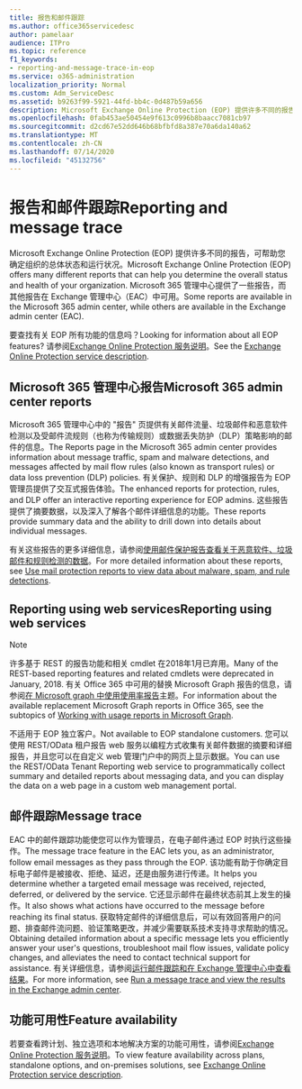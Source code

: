 ```yaml
---
title: 报告和邮件跟踪
ms.author: office365servicedesc
author: pamelaar
audience: ITPro
ms.topic: reference
f1_keywords:
- reporting-and-message-trace-in-eop
ms.service: o365-administration
localization_priority: Normal
ms.custom: Adm_ServiceDesc
ms.assetid: b9263f99-5921-44fd-bb4c-0d487b59a656
description: Microsoft Exchange Online Protection (EOP) 提供许多不同的报告，可帮助您确定组织的总体状态和运行状况。 Microsoft 365 管理中心提供了一些报告，而其他报告在 Exchange 管理中心（EAC）中可用。
ms.openlocfilehash: 0fab453ae50454e9f613c0996b8baacc7081cb97
ms.sourcegitcommit: d2cd67e52dd646b68bfbfd8a387e70a6da140a62
ms.translationtype: MT
ms.contentlocale: zh-CN
ms.lasthandoff: 07/14/2020
ms.locfileid: "45132756"
---
```

# <a name="reporting-and-message-trace"></a><span data-ttu-id="21d02-104">报告和邮件跟踪</span><span class="sxs-lookup"><span data-stu-id="21d02-104">Reporting and message trace</span></span>

<span data-ttu-id="21d02-105">Microsoft Exchange Online Protection (EOP) 提供许多不同的报告，可帮助您确定组织的总体状态和运行状况。</span><span class="sxs-lookup"><span data-stu-id="21d02-105">Microsoft Exchange Online Protection (EOP) offers many different reports that can help you determine the overall status and health of your organization.</span></span> <span data-ttu-id="21d02-106">Microsoft 365 管理中心提供了一些报告，而其他报告在 Exchange 管理中心（EAC）中可用。</span><span class="sxs-lookup"><span data-stu-id="21d02-106">Some reports are available in the Microsoft 365 admin center, while others are available in the Exchange admin center (EAC).</span></span>

<span data-ttu-id="21d02-107">要查找有关 EOP 所有功能的信息吗？</span><span class="sxs-lookup"><span data-stu-id="21d02-107">Looking for information about all EOP features?</span></span> <span data-ttu-id="21d02-108">请参阅[Exchange Online Protection 服务说明](exchange-online-protection-service-description.md)。</span><span class="sxs-lookup"><span data-stu-id="21d02-108">See the [Exchange Online Protection service description](exchange-online-protection-service-description.md).</span></span>

## <a name="microsoft-365-admin-center-reports"></a><span data-ttu-id="21d02-109">Microsoft 365 管理中心报告</span><span class="sxs-lookup"><span data-stu-id="21d02-109">Microsoft 365 admin center reports</span></span>

<span data-ttu-id="21d02-110">Microsoft 365 管理中心中的 "报告" 页提供有关邮件流量、垃圾邮件和恶意软件检测以及受邮件流规则（也称为传输规则）或数据丢失防护（DLP）策略影响的邮件的信息。</span><span class="sxs-lookup"><span data-stu-id="21d02-110">The Reports page in the Microsoft 365 admin center provides information about message traffic, spam and malware detections, and messages affected by mail flow rules (also known as transport rules) or data loss prevention (DLP) policies.</span></span> <span data-ttu-id="21d02-111">有关保护、规则和 DLP 的增强报告为 EOP 管理员提供了交互式报告体验。</span><span class="sxs-lookup"><span data-stu-id="21d02-111">The enhanced reports for protection, rules, and DLP offer an interactive reporting experience for EOP admins.</span></span> <span data-ttu-id="21d02-112">这些报告提供了摘要数据，以及深入了解各个邮件详细信息的功能。</span><span class="sxs-lookup"><span data-stu-id="21d02-112">These reports provide summary data and the ability to drill down into details about individual messages.</span></span>

<span data-ttu-id="21d02-113">有关这些报告的更多详细信息，请参阅[使用邮件保护报告查看关于恶意软件、垃圾邮件和规则检测的数据](https://docs.microsoft.com/exchange/monitoring/use-mail-protection-reports)。</span><span class="sxs-lookup"><span data-stu-id="21d02-113">For more detailed information about these reports, see [Use mail protection reports to view data about malware, spam, and rule detections](https://docs.microsoft.com/exchange/monitoring/use-mail-protection-reports).</span></span>

## <a name="reporting-using-web-services"></a><span data-ttu-id="21d02-114">Reporting using web services</span><span class="sxs-lookup"><span data-stu-id="21d02-114">Reporting using web services</span></span>

> [!NOTE]
> <span data-ttu-id="21d02-115">许多基于 REST 的报告功能和相关 cmdlet 在2018年1月已弃用。</span><span class="sxs-lookup"><span data-stu-id="21d02-115">Many of the REST-based reporting features and related cmdlets were deprecated in January, 2018.</span></span> <span data-ttu-id="21d02-116">有关 Office 365 中可用的替换 Microsoft Graph 报告的信息，请参阅[在 Microsoft graph 中使用使用率报告](https://go.microsoft.com/fwlink/p/?LinkID=865135)主题。</span><span class="sxs-lookup"><span data-stu-id="21d02-116">For information about the available replacement Microsoft Graph reports in Office 365, see the subtopics of [Working with usage reports in Microsoft Graph](https://go.microsoft.com/fwlink/p/?LinkID=865135).</span></span>

<span data-ttu-id="21d02-117">不适用于 EOP 独立客户。</span><span class="sxs-lookup"><span data-stu-id="21d02-117">Not available to EOP standalone customers.</span></span> <span data-ttu-id="21d02-118">您可以使用 REST/OData 租户报告 web 服务以编程方式收集有关邮件数据的摘要和详细报告，并且您可以在自定义 web 管理门户中的网页上显示数据。</span><span class="sxs-lookup"><span data-stu-id="21d02-118">You can use the REST/OData Tenant Reporting web service to programmatically collect summary and detailed reports about messaging data, and you can display the data on a web page in a custom web management portal.</span></span>

## <a name="message-trace"></a><span data-ttu-id="21d02-119">邮件跟踪</span><span class="sxs-lookup"><span data-stu-id="21d02-119">Message trace</span></span>

<span data-ttu-id="21d02-120">EAC 中的邮件跟踪功能使您可以作为管理员，在电子邮件通过 EOP 时执行这些操作。</span><span class="sxs-lookup"><span data-stu-id="21d02-120">The message trace feature in the EAC lets you, as an administrator, follow email messages as they pass through the EOP.</span></span> <span data-ttu-id="21d02-121">该功能有助于你确定目标电子邮件是被接收、拒绝、延迟，还是由服务进行传递。</span><span class="sxs-lookup"><span data-stu-id="21d02-121">It helps you determine whether a targeted email message was received, rejected, deferred, or delivered by the service.</span></span> <span data-ttu-id="21d02-122">它还显示邮件在最终状态前其上发生的操作。</span><span class="sxs-lookup"><span data-stu-id="21d02-122">It also shows what actions have occurred to the message before reaching its final status.</span></span> <span data-ttu-id="21d02-123">获取特定邮件的详细信息后，可以有效回答用户的问题、排查邮件流问题、验证策略更改，并减少需要联系技术支持寻求帮助的情况。</span><span class="sxs-lookup"><span data-stu-id="21d02-123">Obtaining detailed information about a specific message lets you efficiently answer your user's questions, troubleshoot mail flow issues, validate policy changes, and alleviates the need to contact technical support for assistance.</span></span> <span data-ttu-id="21d02-124">有关详细信息，请参阅[运行邮件跟踪和在 Exchange 管理中心中查看结果](https://docs.microsoft.com/exchange/monitoring/trace-an-email-message/run-a-message-trace-and-view-results)。</span><span class="sxs-lookup"><span data-stu-id="21d02-124">For more information, see [Run a message trace and view the results in the Exchange admin center](https://docs.microsoft.com/exchange/monitoring/trace-an-email-message/run-a-message-trace-and-view-results).</span></span>

## <a name="feature-availability"></a><span data-ttu-id="21d02-125">功能可用性</span><span class="sxs-lookup"><span data-stu-id="21d02-125">Feature availability</span></span>

<span data-ttu-id="21d02-126">若要查看跨计划、独立选项和本地解决方案的功能可用性，请参阅[Exchange Online Protection 服务说明](exchange-online-protection-service-description.md)。</span><span class="sxs-lookup"><span data-stu-id="21d02-126">To view feature availability across plans, standalone options, and on-premises solutions, see [Exchange Online Protection service description](exchange-online-protection-service-description.md).</span></span>
